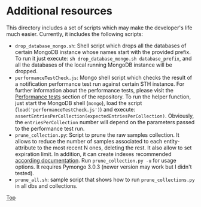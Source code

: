 # <a id="section0"></a> Additional resources

This directory includes a set of scripts which may make the developer's life much easier. Currently, it includes the
following scripts:

-   `drop_database_mongo.sh`: Shell script which drops all the databases of certain MongoDB instance whose names start
    with the provided prefix. To run it just execute: `sh drop_database_mongo.sh database_prefix`, and all the databases
    of the local running MongoDB instance will be dropped.
-   `performanceTestCheck.js`: Mongo shell script which checks the result of a notification performance test run against
    certain STH instance. For further information about the performance tests, please visit the
    [Performance tests](../test/performance/README.md) section of the repository. To run the helper function, just start
    the MongoDB shell (`mongo`), load the script (`load('performanceTestCheck.js')`) and execute:
    `assertEntriesPerCollection(expectedEntriesPerCollection)`. Obviously, the `entriesPerCollection` number will depend
    on the parameters passed to the performance test run.
-   `prune_collection.py`: Script to prune the raw samples collection. It allows to reduce the number of samples
    associated to each entity-attribute to the most recent N ones, deleting the rest. It also allow to set expiration
    limit. In addition, it can create indexes recommended [according documentation](../doc/manuals/db_indexes.md). Run
    `prune_collection.py -u` for usage options. It requires Pymongo 3.0.3 (newer version may work but I didn't tested).
-   `prune_all.sh`: sample script that shows how to run `prune_collections.py` in all dbs and collections.

[Top](#section0)
